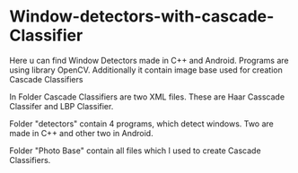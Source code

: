 # Window-detectors-with-cascade-Classifier
Here u can find Window Detectors made in C++ and Android. Programs are using library OpenCV.  Additionally it contain image base used for creation Cascade Classifiers

In Folder Cascade Classifiers are  two XML files. These are Haar Casscade Classifer and LBP Classifier.

Folder "detectors" contain 4 programs, which detect windows. Two are made in C++ and other two in Android.

Folder "Photo Base" contain all files which I used to create Cascade Classifiers. 
